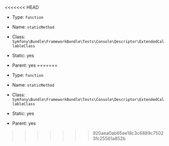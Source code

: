 <<<<<<< HEAD

- Type: `function`
- Name: `staticMethod`
- Class: `Symfony\Bundle\FrameworkBundle\Tests\Console\Descriptor\ExtendedCallableClass`
- Static: yes
- Parent: yes
=======

- Type: `function`
- Name: `staticMethod`
- Class: `Symfony\Bundle\FrameworkBundle\Tests\Console\Descriptor\ExtendedCallableClass`
- Static: yes
- Parent: yes
>>>>>>> 920aea0ab65ee18c3c6889c75023fc25561a852b
